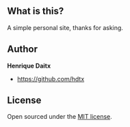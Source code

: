 ## What is this?

A simple personal site, thanks for asking.

## Author

**Henrique Daitx**
- <https://github.com/hdtx>

## License

Open sourced under the [MIT license](LICENSE.md).
